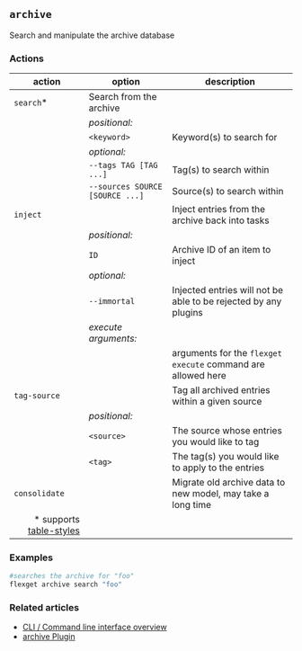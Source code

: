 ## `archive`
Search and manipulate the archive database

### Actions
| action | option | description |
| --- | --- | --- |
| `search`* | Search from the archive |
|| *positional:* ||
|| `<keyword>` | Keyword(s) to search for |
|| *optional:* ||
|| `--tags TAG [TAG ...]` | Tag(s) to search within |
|| `--sources SOURCE [SOURCE ...]` | Source(s) to search within |
| `inject` || Inject entries from the archive back into tasks |
|| *positional:* ||
|| `ID` | Archive ID of an item to inject |
|| *optional:* ||
|| `--immortal` | Injected entries will not be able to be rejected by any plugins |
|| *execute arguments:* ||
||| arguments for the `flexget execute` command are allowed here |
| `tag-source` || Tag all archived entries within a given source | 
|| *positional:* ||
|| `<source>` | The source whose entries you would like to tag |
|| `<tag>` |  The tag(s) you would like to apply to the entries |
| `consolidate` || Migrate old archive data to new model, may take a long time |
|<div align="right">\* supports [table-styles](/CLI/--table-styles)</div> ||

### Examples
```bash
#searches the archive for "foo"
flexget archive search "foo"
```

### Related articles
* [CLI / Command line interface overview](/CLI)
* [archive Plugin](/Plugins/archive)